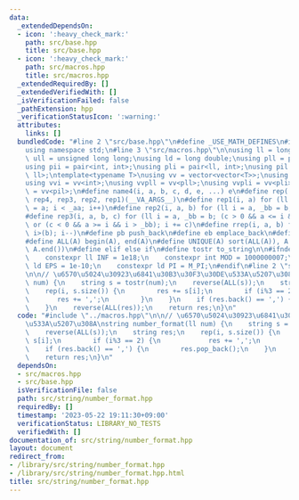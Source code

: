 ```yaml
---
data:
  _extendedDependsOn:
  - icon: ':heavy_check_mark:'
    path: src/base.hpp
    title: src/base.hpp
  - icon: ':heavy_check_mark:'
    path: src/macros.hpp
    title: src/macros.hpp
  _extendedRequiredBy: []
  _extendedVerifiedWith: []
  _isVerificationFailed: false
  _pathExtension: hpp
  _verificationStatusIcon: ':warning:'
  attributes:
    links: []
  bundledCode: "#line 2 \"src/base.hpp\"\n#define _USE_MATH_DEFINES\n#include <bits/stdc++.h>\n\
    using namespace std;\n#line 3 \"src/macros.hpp\"\n\nusing ll = long long;\nusing\
    \ ull = unsigned long long;\nusing ld = long double;\nusing pll = pair<ll, ll>;\n\
    using pii = pair<int, int>;\nusing pli = pair<ll, int>;\nusing pil = pair<int,\
    \ ll>;\ntemplate<typename T>\nusing vv = vector<vector<T>>;\nusing vvl = vv<ll>;\n\
    using vvi = vv<int>;\nusing vvpll = vv<pll>;\nusing vvpli = vv<pli>;\nusing vvpil\
    \ = vv<pil>;\n#define name4(i, a, b, c, d, e, ...) e\n#define rep(...) name4(__VA_ARGS__,\
    \ rep4, rep3, rep2, rep1)(__VA_ARGS__)\n#define rep1(i, a) for (ll i = 0, _aa\
    \ = a; i < _aa; i++)\n#define rep2(i, a, b) for (ll i = a, _bb = b; i < _bb; i++)\n\
    #define rep3(i, a, b, c) for (ll i = a, _bb = b; (c > 0 && a <= i && i < _bb)\
    \ or (c < 0 && a >= i && i > _bb); i += c)\n#define rrep(i, a, b) for (ll i=(a);\
    \ i>(b); i--)\n#define pb push_back\n#define eb emplace_back\n#define mkp make_pair\n\
    #define ALL(A) begin(A), end(A)\n#define UNIQUE(A) sort(ALL(A)), A.erase(unique(ALL(A)),\
    \ A.end())\n#define elif else if\n#define tostr to_string\n\n#ifndef CONSTANTS\n\
    \    constexpr ll INF = 1e18;\n    constexpr int MOD = 1000000007;\n    constexpr\
    \ ld EPS = 1e-10;\n    constexpr ld PI = M_PI;\n#endif\n#line 2 \"src/string/number_format.hpp\"\
    \n\n// \u6570\u5024\u30923\u6841\u30B3\u30F3\u30DE\u533A\u5207\u308A\nstring number_format(ll\
    \ num) {\n    string s = tostr(num);\n    reverse(ALL(s));\n    string res;\n\
    \    rep(i, s.size()) {\n        res += s[i];\n        if (i%3 == 2) {\n     \
    \       res += ',';\n        }\n    }\n    if (res.back() == ',') {\n        res.pop_back();\n\
    \    }\n    reverse(ALL(res));\n    return res;\n}\n"
  code: "#include \"../macros.hpp\"\n\n// \u6570\u5024\u30923\u6841\u30B3\u30F3\u30DE\
    \u533A\u5207\u308A\nstring number_format(ll num) {\n    string s = tostr(num);\n\
    \    reverse(ALL(s));\n    string res;\n    rep(i, s.size()) {\n        res +=\
    \ s[i];\n        if (i%3 == 2) {\n            res += ',';\n        }\n    }\n\
    \    if (res.back() == ',') {\n        res.pop_back();\n    }\n    reverse(ALL(res));\n\
    \    return res;\n}\n"
  dependsOn:
  - src/macros.hpp
  - src/base.hpp
  isVerificationFile: false
  path: src/string/number_format.hpp
  requiredBy: []
  timestamp: '2023-05-22 19:11:30+09:00'
  verificationStatus: LIBRARY_NO_TESTS
  verifiedWith: []
documentation_of: src/string/number_format.hpp
layout: document
redirect_from:
- /library/src/string/number_format.hpp
- /library/src/string/number_format.hpp.html
title: src/string/number_format.hpp
---
```

